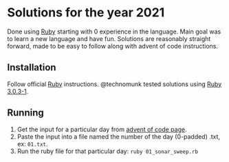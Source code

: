 # Solutions for the year 2021

Done using [Ruby](https://www.ruby-lang.org/en/) starting with 0 experience in the language. Main goal was to learn a new language and have fun. Solutions are reasonably straight forward, made to be easy to follow along with advent of code instructions.

## Installation

Follow official [Ruby](https://www.ruby-lang.org/en/downloads/) instructions. @technomunk tested solutions using [Ruby 3.0.3-1](https://cache.ruby-lang.org/pub/ruby/3.0/ruby-3.0.3.tar.gz).

## Running

1. Get the input for a particular day from [advent of code page](https://adventofcode.com/2021/).
2. Paste the input into a file named the number of the day (0-padded) .txt, ex: `01.txt`.
3. Run the ruby file for that particular day: `ruby 01_sonar_sweep.rb`
